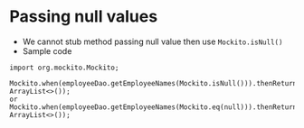 # Passing null values
* We cannot stub method passing null value then use `Mockito.isNull()`
* Sample code
```
import org.mockito.Mockito;

Mockito.when(employeeDao.getEmployeeNames(Mockito.isNull())).thenReturn(new ArrayList<>());
or
Mockito.when(employeeDao.getEmployeeNames(Mockito.eq(null))).thenReturn(new ArrayList<>());
```